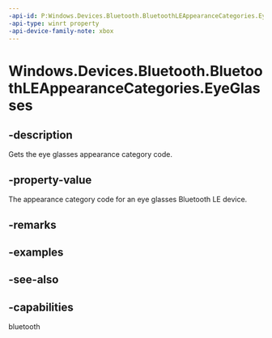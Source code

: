 ```yaml
---
-api-id: P:Windows.Devices.Bluetooth.BluetoothLEAppearanceCategories.EyeGlasses
-api-type: winrt property
-api-device-family-note: xbox
---
```


<!-- Property syntax
public ushort EyeGlasses { get; }
-->

# Windows.Devices.Bluetooth.BluetoothLEAppearanceCategories.EyeGlasses

## -description
Gets the eye glasses appearance category code.

## -property-value
The appearance category code for an eye glasses Bluetooth LE device.

## -remarks

## -examples

## -see-also

## -capabilities
bluetooth
